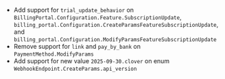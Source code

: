 * Add support for `trial_update_behavior` on `BillingPortal.Configuration.Feature.SubscriptionUpdate`, `billing_portal.Configuration.CreateParamsFeatureSubscriptionUpdate`, and `billing_portal.Configuration.ModifyParamsFeatureSubscriptionUpdate`
* Remove support for `link` and `pay_by_bank` on `PaymentMethod.ModifyParams`
* Add support for new value `2025-09-30.clover` on enum `WebhookEndpoint.CreateParams.api_version`